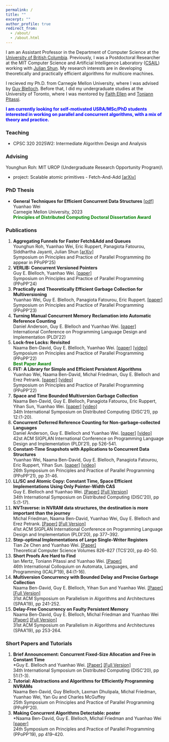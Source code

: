 ```yaml
---
permalink: /
title: ""
excerpt: ""
author_profile: true
redirect_from: 
  - /about/
  - /about.html
---
```


I am an Assistant Professor in the Department of Computer Science at the [University of British Columbia](https://www.ubc.ca/). Previously, I was a Postdoctoral Researcher at the MIT
Computer Science and Artificial Intelligence Laboratory ([CSAIL](https://www.csail.mit.edu/)) working with [Julian Shun](https://people.csail.mit.edu/jshun/). My research interests are in developing theoretically and practically efficient algorithms for multicore machines.

I recieved my Ph.D. from Carnegie Mellon University, where I was advised by [Guy Blelloch](http://www.cs.cmu.edu/~guyb/). Before that, I did my undergraduate studies at the University of Toronto, where I was mentored by [Faith Ellen](https://www.cs.toronto.edu/~faith/) and [Toniann Pitassi](https://www.cs.columbia.edu/~toni/).

<!-- v2: My research interests are in developing high-performance concurrent algorithms for modern computer systems.
My research has focused on designing general, easy-to-use, and efficient techniques for concurrent programming. -->

<!-- My research interests are in developing high-performance algorithms for modern computer systems. -->

<span style="color:blue">**I am currently looking for self-motivated USRA/MSc/PhD students interested in working on parallel and concurrent algorithms, with a mix of theory and practice.**</span>

<!-- v1: I am broadly interested in developing theoretically and practically efficient algorithms for modern computer systems.
My current research has focused on designing general, easy-to-use, and efficient techniques for concurrent programming. -->

### Teaching

 - CPSC 320 2025W2: Intermediate Algorithm Design and Analysis

### Advising
Younghun Roh: MIT UROP (Undergraduate Research Opportunity Program)\
   - project: Scalable atomic primitives - Fetch-And-Add [[arXiv]](https://arxiv.org/abs/2411.14420)

### PhD Thesis

 - **General Techniques for Efficient Concurrent Data Structures** [[pdf]](https://kilthub.cmu.edu/articles/thesis/General_Techniques_for_Efficient_Concurrent_Data_Structures/23739501)\
Yuanhao Wei\
Carnegie Mellon University, 2023\
<span style="color:green">**Principles of Distributed Computing Doctoral Dissertation Award**</span>

### Publications

1. **Aggregating Funnels for Faster Fetch&Add and Queues**\
Younghun Roh, Yuanhao Wei, Eric Ruppert, Panagiota Fatourou, Siddhartha Jayanti, Julian Shun [[arXiv]](https://arxiv.org/abs/2411.14420)\
Symposium on Principles and Practice of Parallel Programming (to appear in PPoPP’25) 
2. **VERLIB: Concurrent Versioned Pointers**\
Guy E. Blelloch, Yuanhao Wei. [[paper]](https://dl.acm.org/doi/10.1145/3627535.3638501)\
Symposium on Principles and Practice of Parallel Programming (PPoPP’24)
3. **Practically and Theoretically Efficient Garbage Collection for Multiversioning**\
Yuanhao Wei, Guy E. Blelloch, Panagiota Fatourou, Eric Ruppert. [[paper]](https://dl.acm.org/doi/abs/10.1145/3572848.3577508)\
Symposium on Principles and Practice of Parallel Programming (PPoPP’23)
4. **Turning Manual Concurrent Memory Reclamation into Automatic Reference Counting**\
Daniel Anderson, Guy E. Blelloch and Yuanhao Wei. [[paper]](https://dl.acm.org/doi/abs/10.1145/3519939.3523730)\
International Conference on Programming Language Design and Implementation (PLDI’22)
5. **Lock-free Locks: Revisited**\
Naama Ben-David, Guy E. Blelloch, Yuanhao Wei. [[paper]](https://dl.acm.org/doi/abs/10.1145/3503221.3508433) [[video]](https://www.youtube.com/watch?v=1bH0yy6Wo4w&ab_channel=PPoPP22)\
Symposium on Principles and Practice of Parallel Programming (PPoPP’22) \
<span style="color:green">**Best Paper Award**</span>
6. **FliT: A Library for Simple and Efficient Persistent Algorithms**\
Yuanhao Wei, Naama Ben-David, Michal Friedman, Guy E. Blelloch and Erez Petrank. [[paper]](https://dl.acm.org/doi/abs/10.1145/3503221.3508436) [[video]](https://www.youtube.com/watch?v=qgBVOUdpx3E&ab_channel=PPoPP22)\
Symposium on Principles and Practice of Parallel Programming (PPoPP’22)
7. **Space and Time Bounded Multiversion Garbage Collection**\
Naama Ben-David, Guy E. Blelloch, Panagiota Fatourou, Eric Ruppert, Yihan Sun, Yuanhao Wei. [[paper]](https://drops.dagstuhl.de/opus/volltexte/2021/14814/) [[video]](https://www.youtube.com/watch?v=mU3JZdvapBc&ab_channel=PODC%E2%80%93DISC) \
34th International Symposium on Distributed Computing (DISC’21), pp 12:(1-20).
8. **Concurrent Deferred Reference Counting for Non-garbage-collected Languages** \
Daniel Anderson, Guy E. Blelloch and Yuanhao Wei. [[paper]](https://dl.acm.org/doi/10.1145/3453483.3454060) [[video]](https://www.pldi21.org/poster_pldi.180.html#tab-extended) \
42st ACM SIGPLAN International Conference on Programming Language Design and Implementation (PLDI’21), pp 526-541.
9. **Constant-Time Snapshots with Applications to Concurrent Data Structures** \
Yuanhao Wei, Naama Ben-David, Guy E. Blelloch, Panagiota Fatourou, Eric Ruppert, Yihan Sun. [[paper]](https://dl.acm.org/doi/10.1145/3437801.3441602) [[video]](https://www.youtube.com/watch?v=k4MoXSuKKAE&ab_channel=PPoPP2021) \
26th Symposium on Principles and Practice of Parallel Programming (PPoPP’21), pp 31-46.
10. **LL/SC and Atomic Copy: Constant Time, Space Efficient Implementations Using Only Pointer-Width CAS**\
Guy E. Blelloch and Yuanhao Wei. [[Paper]](https://drops.dagstuhl.de/opus/volltexte/2020/13083/) [[Full Version]](https://arxiv.org/abs/1911.09671)\
34th International Symposium on Distributed Computing (DISC’20), pp 5:(1-17).
11. **NVTraverse: in NVRAM data structures, the destination is more important than the journey**\
Michal Friedman, Naama Ben-David, Yuanhao Wei, Guy E. Blelloch and Erez Petrank. [[Paper]](https://dl.acm.org/doi/10.1145/3385412.3386031) [[Full Version]](https://arxiv.org/abs/2004.02841)\
41st ACM SIGPLAN International Conference on Programming Language Design and Implementation (PLDI’20), pp 377–392.
12. **Step-optimal Implementations of Large Single-Writer Registers** \
Tian Ze Chen and Yuanhao Wei. [[Paper]](https://www.sciencedirect.com/science/article/pii/S0304397520302103?via%3Dihub)\
Theoretical Computer Science Volumes 826–827 (TCS’20), pp 40-50.
13. **Short Proofs Are Hard to Find**\
Ian Mertz, Toniann Pitassi and Yuanhao Wei. [[Paper]](https://drops.dagstuhl.de/opus/volltexte/2019/10660/)\
46th International Colloquium on Automata, Languages, and Programming (ICALP’19), 84:(1-16).
14. **Multiversion Concurrency with Bounded Delay and Precise Garbage Collection**\
Naama Ben-David, Guy E. Blelloch, Yihan Sun and Yuanhao Wei. [[Paper]](https://dl.acm.org/doi/10.1145/3323165.3323185) [[Full Version]](https://arxiv.org/abs/1803.08617)\
31st ACM Symposium on Parallelism in Algorithms and Architectures (SPAA’19), pp 241-252.
14. **Delay-Free Concurrency on Faulty Persistent Memory**\
Naama Ben-David, Guy E. Blelloch, Michal Friedman and Yuanhao Wei [[Paper]](https://dl.acm.org/doi/10.1145/3323165.3323187) [[Full Version]](https://arxiv.org/abs/1806.04780)\
31st ACM Symposium on Parallelism in Algorithms and Architectures (SPAA’19), pp 253-264.

### Short Papers and Tutorials

1. **Brief Announcement: Concurrent Fixed-Size Allocation and Free in Constant Time** \
*Guy E. Blelloch and Yuanhao Wei. [[Paper]](https://drops.dagstuhl.de/opus/volltexte/2020/13129/) [[Full Version]](https://arxiv.org/abs/2008.04296) \
34th International Symposium on Distributed Computing (DISC’20), pp 51:(1-3).
2. **Tutorial: Abstractions and Algorithms for Efficiently Programming NVRAMs**\
Naama Ben-David, Guy Blelloch, Laxman Dhulipala, Michal Friedman, Yuanhao Wei, Yan Gu and Charles McGuffey\
25th Symposium on Principles and Practice of Parallel Programming (PPoPP’20).
3. **Making Concurrent Algorithms Detectable: poster**\
*Naama Ben-David, Guy E. Blelloch, Michal Friedman and Yuanhao Wei [[paper]](https://dl.acm.org/doi/10.1145/3293883.3299991)\
24th Symposium on Principles and Practice of Parallel Programming (PPoPP’19), pp 419–420.